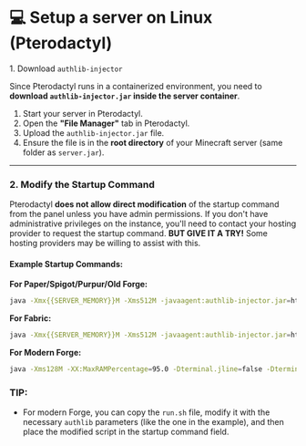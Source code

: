 # 💻 Setup a server on Linux (Pterodactyl)



1\. Download `authlib-injector`

Since Pterodactyl runs in a containerized environment, you need to **download `authlib-injector.jar` inside the server container**.

1. Start your server in Pterodactyl.
2. Open the **"File Manager"** tab in Pterodactyl.
3. Upload the `authlib-injector.jar` file.
4. Ensure the file is in the **root directory** of your Minecraft server (same folder as `server.jar`).

***

### 2. Modify the Startup Command

Pterodactyl **does not allow direct modification** of the startup command from the panel unless you have admin permissions. If you don't have administrative privileges on the instance, you'll need to contact your hosting provider to request the startup command. **BUT GIVE IT A TRY!** Some hosting providers may be willing to assist with this.



#### Example Startup Commands:

**For Paper/Spigot/Purpur/Old Forge:**

```bash
java -Xmx{{SERVER_MEMORY}}M -Xms512M -javaagent:authlib-injector.jar=https://authserver.visoftware.dev/authlib-injector -jar server.jar nogui
```

**For Fabric:**

```bash
java -Xmx{{SERVER_MEMORY}}M -Xms512M -javaagent:authlib-injector.jar=https://authserver.visoftware.dev/authlib-injector -jar fabric-server-launch.jar nogui
```

**For Modern Forge:**

```bash
java -Xms128M -XX:MaxRAMPercentage=95.0 -Dterminal.jline=false -Dterminal.ansi=true -javaagent:/home/container/authlibinjector.jar=https://authserver.visoftware.dev/authlib-injector @user_jvm_args.txt @libraries/net/minecraftforge/forge/<version>/unix_args.txt "$@"
```

### TI&#x50;**:**

* For modern Forge, you can copy the `run.sh` file, modify it with the necessary `authlib` parameters (like the one in the example), and then place the modified script in the startup command field.
